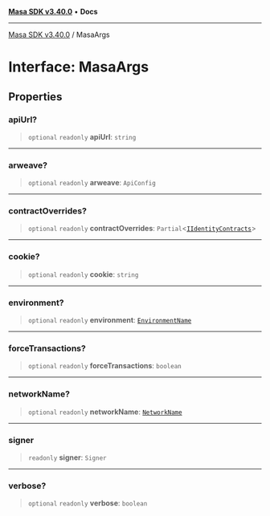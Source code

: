 [**Masa SDK v3.40.0**](../README.md) • **Docs**

***

[Masa SDK v3.40.0](../globals.md) / MasaArgs

# Interface: MasaArgs

## Properties

### apiUrl?

> `optional` `readonly` **apiUrl**: `string`

***

### arweave?

> `optional` `readonly` **arweave**: `ApiConfig`

***

### contractOverrides?

> `optional` `readonly` **contractOverrides**: `Partial`\<[`IIdentityContracts`](IIdentityContracts.md)\>

***

### cookie?

> `optional` `readonly` **cookie**: `string`

***

### environment?

> `optional` `readonly` **environment**: [`EnvironmentName`](../type-aliases/EnvironmentName.md)

***

### forceTransactions?

> `optional` `readonly` **forceTransactions**: `boolean`

***

### networkName?

> `optional` `readonly` **networkName**: [`NetworkName`](../type-aliases/NetworkName.md)

***

### signer

> `readonly` **signer**: `Signer`

***

### verbose?

> `optional` `readonly` **verbose**: `boolean`
